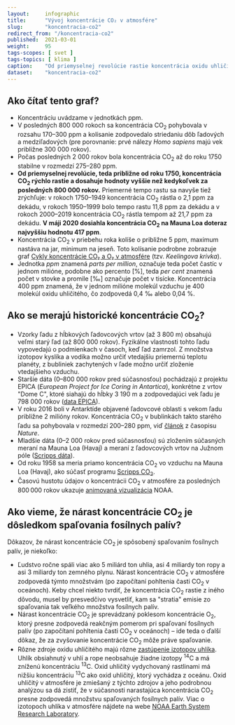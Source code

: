 ```yaml
---
layout:     infographic
title:      "Vývoj koncentrácie CO₂ v atmosfére"
slug:       "koncentracia-co2"
redirect_from: "/koncentracia-co2"
published:  2021-03-01
weight:     95
tags-scopes: [ svet ]
tags-topics: [ klima ]
caption:    "Od priemyselnej revolúcie rastie koncentrácia oxidu uhličitého vysoko nad hodnoty, ktoré boli na planéte počas posledných 800 000 rokov, výrazne zvyšuje skleníkový efekt a spôsobuje globálne otepľovanie. Dáta pochádzajú z analýzy ľadovcových vrtov EPICA v Antarktíde a z priamych meraní na Mauna Loa (Havaj)."
dataset:    "koncentracia-co2"
---
```


## Ako čítať tento graf?

* Koncentráciu uvádzame v jednotkách <glossary id="ppm">ppm</glossary>.
* V posledných 800 000 rokoch sa koncentrácia CO<sub>2</sub> pohybovala v rozsahu 170–⁠300 ppm a kolísanie zodpovedalo striedaniu dôb ľadových a medziľadových (pre porovnanie: prvé nálezy *Homo sapiens* majú vek približne 300 000 rokov).
* Počas posledných 2 000 rokov bola koncentrácia CO<sub>2</sub> až do roku 1750 stabilne v rozmedzí 275–⁠280 ppm.
* __Od priemyselnej revolúcie, teda približne od roku 1750, koncentrácia CO<sub>2</sub> rýchlo rastie a dosahuje hodnoty vyššie než kedykoľvek za posledných 800 000 rokov.__ Priemerné tempo rastu sa navyše tiež zrýchľuje: v rokoch 1750–⁠1949 koncentrácia CO<sub>2</sub> rástla o 2,1 ppm za dekádu, v rokoch 1950–⁠1999 bolo tempo rastu 11,8 ppm za dekádu a v rokoch 2000–⁠2019 koncentrácia CO<sub>2</sub> rástla tempom až 21,7 ppm za dekádu. __V máji 2020 dosiahla koncentrácia CO<sub>2</sub> na Mauna Loa doteraz najvyššiu hodnotu 417 ppm__.
* Koncentrácia CO<sub>2</sub> v priebehu roka kolíše o približne 5 ppm, maximum nastáva na jar, minimum na jeseň. Toto kolísanie podrobne zobrazuje graf [Cykly koncentrácie CO₂ a O₂ v atmosfére](/infografiky/cykly-koncentracie-co2) (tzv. _Keelingova krivka_).
* Jednotka *ppm* znamená *parts per million*, označuje teda počet častíc v jednom milióne, podobne ako percento \[%], teda *per cent* znamená počet v stovke a promile  \[‰] označuje počet v tisícke. Koncentrácia 400 ppm znamená, že v jednom milióne molekúl vzduchu je 400 molekúl oxidu uhličitého, čo zodpovedá 0,4 ‰ alebo 0,04 %.

## Ako se merajú historické koncentrácie CO<sub>2</sub>?

* Vzorky ľadu z hĺbkových ľadovcových vrtov (až 3 800 m) obsahujú veľmi starý ľad (až 800 000 rokov). Fyzikálne vlastnosti tohto ľadu vypovedajú o podmienkach v časoch, keď ľad zamrzol. Z množstva izotopov kyslíka a vodíka možno určiť vtedajšiu priemernú teplotu planéty, z bubliniek zachytených v ľade možno určiť zloženie vtedajšieho vzduchu.
* Staršie dáta (0–⁠800 000 rokov pred súčasnosťou) pochádzajú z projektu EPICA (_European Project for Ice Coring in Antartica_), konkrétne z vrtov "Dome C", ktoré siahajú do hĺbky 3 190 m a zodpovedajúci vek ľadu je 798 000 rokov ([data EPICA](ftp://ftp.ncdc.noaa.gov/pub/data/paleo/icecore/antarctica/epica_domec/edc-co2-2008.xls)).
* V roku 2016 boli v Antarktíde objavené ľadovcové oblasti s vekom ľadu približne 2 milióny rokov. Koncentrácia CO<sub>2</sub> v bublinkách takto starého ľadu sa pohybovala v rozmedzí 200–⁠280 ppm, viď [článok](https://www.nature.com/articles/s41586-019-1692-3) z časopisu _Nature_.
* Mladšie dáta (0–⁠2 000 rokov pred súčasnosťou) sú zložením súčasných meraní na Mauna Loa (Havaj) a meraní z ľadovcových vrtov na Južnom póle ([Scripps dáta](https://scrippsco2.ucsd.edu/data/atmospheric_co2/icecore_merged_products)).
* Od roku 1958 sa meria priamo koncentrácia CO<sub>2</sub> vo vzduchu na Mauna Loa (Havaj), ako súčasť programu [Scripps CO<sub>2</sub>](https://scripps.ucsd.edu/programs/keelingcurve/).
* Časovú hustotu údajov o koncentrácii CO<sub>2</sub> v atmosfére za posledných 800 000 rokov ukazuje [animovaná vizualizácia](https://www.esrl.noaa.gov/gmd/ccgg/trends/history.html) NOAA.

## Ako vieme, že nárast koncentrácie  CO<sub>2</sub> je dôsledkom spaľovania fosílnych palív?

Dôkazov, že nárast koncentrácie CO<sub>2</sub> je spôsobený spaľovaním fosílnych palív, je niekoľko:

* Ľudstvo ročne spáli viac ako 5 miliárd ton uhlia, asi 4 miliardy ton ropy a asi 3 miliardy ton zemného plynu. Nárast koncentrácie CO<sub>2</sub> v atmosfére zodpovedá týmto množstvám (po započítaní pohltenia časti CO<sub>2</sub> v oceánoch). Keby chcel niekto tvrdiť, že koncentrácia CO<sub>2</sub> rastie z iného dôvodu, musel by presvedčivo vysvetliť, kam sa "stratia" emisie zo spaľovania tak veľkého množstva fosílnych palív.
* Nárast koncentrácie CO<sub>2</sub> je sprevádzaný poklesom koncentrácie O<sub>2</sub>, ktorý presne zodpovedá reakčným pomerom pri spaľovaní fosílnych palív (po započítaní pohltenia časti CO<sub>2</sub> v oceánoch) – ide teda o ďalší dôkaz, že za zvyšovanie koncentrácie CO<sub>2</sub> môže práve spaľovanie.
* Rôzne zdroje oxidu uhličitého majú rôzne [zastúpenie izotopov uhlíka](https://cs.wikipedia.org/wiki/Izotopy_uhl%C3%ADku). Uhlík obsiahnutý v uhlí a rope neobsahuje žiadne izotopy <sup>14</sup>C a má zníženú koncentráciu <sup>13</sup>C. Oxid uhličitý vydychovaný rastlinami má nižšiu koncentráciu <sup>13</sup>C ako oxid uhličitý, ktorý vychádza z oceánu. Oxid uhličitý v atmosfére je zmiešaný z týchto zdrojov a jeho podrobnou analýzou sa dá zistiť, že v súčasnosti narastajúca koncentrácia CO<sub>2</sub> presne zodpovedá množstvu spaľovaných fosílnych palív. Viac o izotopoch uhlíka v atmosfére nájdete na webe [NOAA Earth System Research Laboratory](https://www.esrl.noaa.gov/gmd/outreach/isotopes/mixing.html).
